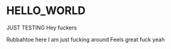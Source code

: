 # HELLO_WORLD
JUST TESTING
Hey fuckers

Rubbahtoe here I am just fucking around
Feels great fuck yeah

